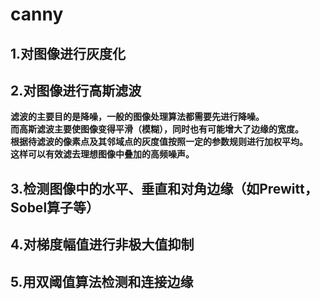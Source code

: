 # canny
## 1.对图像进行灰度化
## 2.对图像进行高斯滤波
**滤波的主要目的是降噪，一般的图像处理算法都需要先进行降噪。**  
**而高斯滤波主要使图像变得平滑（模糊），同时也有可能增大了边缘的宽度。**  
**根据待滤波的像素点及其邻域点的灰度值按照一定的参数规则进行加权平均。**  
**这样可以有效滤去理想图像中叠加的高频噪声。**  
## 3.检测图像中的水平、垂直和对角边缘（如Prewitt，Sobel算子等）
## 4.对梯度幅值进行非极大值抑制
## 5.用双阈值算法检测和连接边缘
